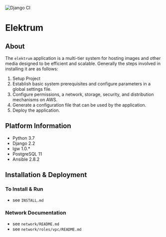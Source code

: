 ![Django CI](https://github.com/ebridges/elektrum/workflows/Django%20CI/badge.svg?branch=master)

# Elektrum

## About

The `elektrum` application is a multi-tier system for hosting images and other media designed to be efficient and scalable.  Generally the steps involved in installing it are as follows:

1. Setup Project
1. Establish basic system prerequisites and configure parameters in a global settings file.
1. Configure permissions, a network, storage, security, and distribution mechanisms on AWS.
1. Generate a configuration file that can be used by the application.
1. Deploy the application.

## Platform Information

* Python 3.7
* Django 2.2
* lgw 1.0.*
* PostgreSQL 11
* Ansible 2.8.2

## Installation & Deployment

### To Install & Run

* see `INSTALL.md`

### Network Documentation

* see `network/README.md`
* see `network/roles/vpc/README.md`

